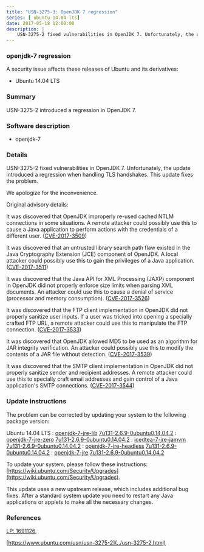```yaml
---
title: "USN-3275-3: OpenJDK 7 regression"
series: [ ubuntu-14.04-lts]
date: 2017-05-18 12:00:00
description: |
    USN-3275-2 fixed vulnerabilities in OpenJDK 7. Unfortunately, the update introduced a regression when handling TLS handshakes. This update fixes the problem.
--- 
```

 
 


### openjdk-7 regression

A security issue affects these releases of Ubuntu and its derivatives:

* Ubuntu 14.04 LTS

### Summary

USN-3275-2 introduced a regression in OpenJDK 7. 

### Software description

* openjdk-7 

### Details

USN-3275-2 fixed vulnerabilities in OpenJDK 7. Unfortunately, the update introduced a regression when handling TLS handshakes. This update fixes the problem.

We apologize for the inconvenience.

Original advisory details:

 It was discovered that OpenJDK improperly re-used cached NTLM connections in some situations. A remote attacker could possibly use this to cause a Java application to perform actions with the credentials of a different user. ([CVE-2017-3509](http://people.ubuntu.com/~ubuntu-security/cve/CVE-2017-3509))

 It was discovered that an untrusted library search path flaw existed in the Java Cryptography Extension (JCE) component of OpenJDK. A local attacker could possibly use this to gain the privileges of a Java application. ([CVE-2017-3511](http://people.ubuntu.com/~ubuntu-security/cve/CVE-2017-3511))

 It was discovered that the Java API for XML Processing (JAXP) component in OpenJDK did not properly enforce size limits when parsing XML documents. An attacker could use this to cause a denial of service (processor and memory consumption). ([CVE-2017-3526](http://people.ubuntu.com/~ubuntu-security/cve/CVE-2017-3526))

 It was discovered that the FTP client implementation in OpenJDK did not properly sanitize user inputs. If a user was tricked into opening a specially crafted FTP URL, a remote attacker could use this to manipulate the FTP connection. ([CVE-2017-3533](http://people.ubuntu.com/~ubuntu-security/cve/CVE-2017-3533))

 It was discovered that OpenJDK allowed MD5 to be used as an algorithm for JAR integrity verification. An attacker could possibly use this to modify the contents of a JAR file without detection. ([CVE-2017-3539](http://people.ubuntu.com/~ubuntu-security/cve/CVE-2017-3539))

 It was discovered that the SMTP client implementation in OpenJDK did not properly sanitize sender and recipient addresses. A remote attacker could use this to specially craft email addresses and gain control of a Java application&#39;s SMTP connections. ([CVE-2017-3544](http://people.ubuntu.com/~ubuntu-security/cve/CVE-2017-3544)) 

### Update instructions

The problem can be corrected by updating your system to the following package version:

Ubuntu 14.04 LTS
 : [openjdk-7-jre-lib](https://launchpad.net/ubuntu/+source/openjdk-7) <span> [7u131-2.6.9-0ubuntu0.14.04.2](https://launchpad.net/ubuntu/+source/openjdk-7/7u131-2.6.9-0ubuntu0.14.04.2) </span> 
 : [openjdk-7-jre-zero](https://launchpad.net/ubuntu/+source/openjdk-7) <span> [7u131-2.6.9-0ubuntu0.14.04.2](https://launchpad.net/ubuntu/+source/openjdk-7/7u131-2.6.9-0ubuntu0.14.04.2) </span> 
 : [icedtea-7-jre-jamvm](https://launchpad.net/ubuntu/+source/openjdk-7) <span> [7u131-2.6.9-0ubuntu0.14.04.2](https://launchpad.net/ubuntu/+source/openjdk-7/7u131-2.6.9-0ubuntu0.14.04.2) </span> 
 : [openjdk-7-jre-headless](https://launchpad.net/ubuntu/+source/openjdk-7) <span> [7u131-2.6.9-0ubuntu0.14.04.2](https://launchpad.net/ubuntu/+source/openjdk-7/7u131-2.6.9-0ubuntu0.14.04.2) </span> 
 : [openjdk-7-jre](https://launchpad.net/ubuntu/+source/openjdk-7) <span> [7u131-2.6.9-0ubuntu0.14.04.2](https://launchpad.net/ubuntu/+source/openjdk-7/7u131-2.6.9-0ubuntu0.14.04.2) </span> 

To update your system, please follow these instructions: [https://wiki.ubuntu.com/Security/Upgrades](https://wiki.ubuntu.com/Security/Upgrades).

This update uses a new upstream release, which includes additional bug fixes. After a standard system update you need to restart any Java applications or applets to make all the necessary changes. 

### References

 
 [LP: 1691126](https://launchpad.net/bugs/1691126), 

 [https://www.ubuntu.com/usn/usn-3275-2](../usn-3275-2.html)
 

